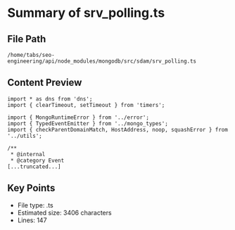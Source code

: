 # Summary of srv_polling.ts
  
## File Path
`/home/tabs/seo-engineering/api/node_modules/mongodb/src/sdam/srv_polling.ts`

## Content Preview
```
import * as dns from 'dns';
import { clearTimeout, setTimeout } from 'timers';

import { MongoRuntimeError } from '../error';
import { TypedEventEmitter } from '../mongo_types';
import { checkParentDomainMatch, HostAddress, noop, squashError } from '../utils';

/**
 * @internal
 * @category Event
[...truncated...]
```

## Key Points
- File type: .ts
- Estimated size: 3406 characters
- Lines: 147
